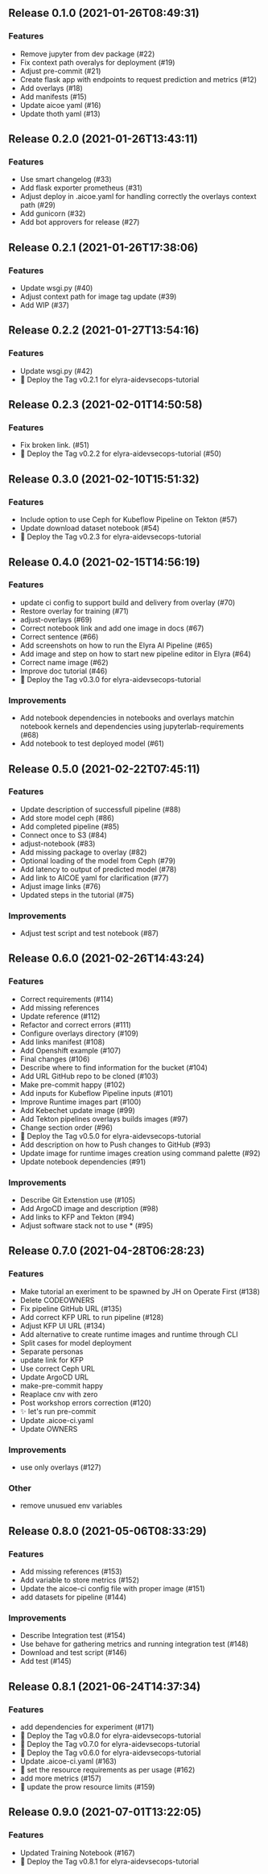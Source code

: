 
## Release 0.1.0 (2021-01-26T08:49:31)
### Features
* Remove jupyter from dev package (#22)
* Fix context path overalys for deployment (#19)
* Adjust pre-commit (#21)
* Create flask app with endpoints to request prediction and metrics (#12)
* Add overlays (#18)
* Add manifests (#15)
* Update aicoe yaml (#16)
* Update thoth yaml (#13)

## Release 0.2.0 (2021-01-26T13:43:11)
### Features
* Use smart changelog (#33)
* Add flask exporter prometheus (#31)
* Adjust deploy in .aicoe.yaml for handling correctly the overlays context path (#29)
* Add gunicorn (#32)
* Add bot approvers for release (#27)

## Release 0.2.1 (2021-01-26T17:38:06)
### Features
* Update wsgi.py (#40)
* Adjust context path for image tag update (#39)
* Add WIP (#37)

## Release 0.2.2 (2021-01-27T13:54:16)
### Features
* Update wsgi.py (#42)
* :ship: Deploy the Tag v0.2.1 for elyra-aidevsecops-tutorial

## Release 0.2.3 (2021-02-01T14:50:58)
### Features
* Fix broken link. (#51)
* :ship: Deploy the Tag v0.2.2 for elyra-aidevsecops-tutorial (#50)

## Release 0.3.0 (2021-02-10T15:51:32)
### Features
* Include option to use Ceph for Kubeflow Pipeline on Tekton (#57)
* Update download dataset notebook (#54)
* :ship: Deploy the Tag v0.2.3 for elyra-aidevsecops-tutorial

## Release 0.4.0 (2021-02-15T14:56:19)
### Features
* update ci config to support build and delivery from overlay (#70)
* Restore overlay for training (#71)
* adjust-overlays (#69)
* Correct notebook link and add one image in docs (#67)
* Correct sentence (#66)
* Add screenshots on how to run the Elyra AI Pipeline (#65)
* Add image and step on how to start new pipeline editor in Elyra (#64)
* Correct name image (#62)
* Improve doc tutorial (#46)
* :ship: Deploy the Tag v0.3.0 for elyra-aidevsecops-tutorial
### Improvements
* Add notebook dependencies in notebooks and overlays matchin notebook kernels and dependencies using jupyterlab-requirements (#68)
* Add notebook to test deployed model (#61)

## Release 0.5.0 (2021-02-22T07:45:11)
### Features
* Update description of successfull pipeline (#88)
* Add store model ceph (#86)
* Add completed pipeline (#85)
* Connect once to S3 (#84)
* adjust-notebook (#83)
* Add missing package to overlay (#82)
* Optional loading of the model from Ceph (#79)
* Add latency to output of predicted model (#78)
* Add link to AICOE yaml for clarification (#77)
* Adjust image links (#76)
* Updated steps in the tutorial (#75)
### Improvements
* Adjust test script and test notebook (#87)

## Release 0.6.0 (2021-02-26T14:43:24)
### Features
* Correct requirements (#114)
* Add missing references
* Update reference (#112)
* Refactor and correct errors (#111)
* Configure overlays directory (#109)
* Add links manifest (#108)
* Add Openshift example (#107)
* Final changes (#106)
* Describe where to find information for the bucket (#104)
* Add URL GitHub repo to be cloned (#103)
* Make pre-commit happy (#102)
* Add inputs for Kubeflow Pipeline inputs (#101)
* Improve Runtime images part (#100)
* Add Kebechet update image (#99)
* Add Tekton pipelines overlays builds images (#97)
* Change section order (#96)
* :ship: Deploy the Tag v0.5.0 for elyra-aidevsecops-tutorial
* Add description on how to Push changes to GitHub (#93)
* Update image for runtime images creation using command palette (#92)
* Update notebook dependencies (#91)
### Improvements
* Describe Git Extenstion use (#105)
* Add ArgoCD image and description (#98)
* Add links to KFP and Tekton (#94)
* Adjust software stack not to use * (#95)

## Release 0.7.0 (2021-04-28T06:28:23)
### Features
* Make tutorial an exeriment to be spawned by JH on Operate First (#138)
* Delete CODEOWNERS
* Fix pipeline GitHub URL (#135)
* Add correct KFP URL to run pipeline (#128)
* Adjust KFP UI URL (#134)
* Add alternative to create runtime images and runtime through CLI
* Split cases for model deployment
* Separate personas
* update link for KFP
* Use correct Ceph URL
* Update ArgoCD URL
* make-pre-commit happy
* Reaplace cnv with zero
* Post workshop errors correction (#120)
* :sparkles: let's run pre-commit
* Update .aicoe-ci.yaml
* Update OWNERS
### Improvements
* use only overlays (#127)
### Other
* remove unusued env variables

## Release 0.8.0 (2021-05-06T08:33:29)
### Features
* Add missing references (#153)
* Add variable to store metrics (#152)
* Update the aicoe-ci config file with proper image (#151)
* add datasets for pipeline (#144)
### Improvements
* Describe Integration test (#154)
* Use behave for gathering metrics and running integration test (#148)
* Download and test script (#146)
* Add test (#145)

## Release 0.8.1 (2021-06-24T14:37:34)
### Features
* add dependencies for experiment (#171)
* :ship: Deploy the Tag v0.8.0 for elyra-aidevsecops-tutorial
* :ship: Deploy the Tag v0.7.0 for elyra-aidevsecops-tutorial
* :ship: Deploy the Tag v0.6.0 for elyra-aidevsecops-tutorial
* Update .aicoe-ci.yaml (#163)
* :arrow_down_small: set the resource requirements as per usage (#162)
* add more metrics (#157)
* :hatched_chick: update the prow resource limits (#159)

## Release 0.9.0 (2021-07-01T13:22:05)
### Features
* Updated Training Notebook (#167)
* :ship: Deploy the Tag v0.8.1 for elyra-aidevsecops-tutorial
